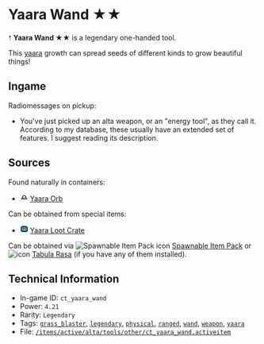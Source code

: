 # Yaara Wand ★★

<img src="https://raw.githubusercontent.com/Ceterai/Enternia/main/items/active/alta/tools/other/ct_yaara_wand.png" alt="Yaara Wand ★★ icon" loading="lazy" height="16px" width="auto" /> **Yaara Wand ★★** is a legendary one-handed tool.

This [yaara](https://ceterai.github.io/MyEnternia/Wiki/Tags/Yaara) growth can spread seeds of different kinds to grow beautiful things!

## Ingame

Radiomessages on pickup:

- You've just picked up an alta weapon, or an "energy tool", as they call it. According to my database, these usually have an extended set of features. I suggest reading its description.

## Sources

Found naturally in containers:

- <img src="https://raw.githubusercontent.com/Ceterai/Enternia/main/objects/biome/alterash/yaara/decorative/orb/icon.png" alt="Yaara Orb icon" loading="lazy" height="16px" width="auto" /> [Yaara Orb](https://ceterai.github.io/MyEnternia/Wiki/YaaraOrb)

Can be obtained from special items:

- <img src="https://raw.githubusercontent.com/Ceterai/Enternia/main/items/active/alta/loot/biome/ct_yaara_loot.png" alt="Yaara Loot Crate icon" loading="lazy" height="16px" width="auto" /> [Yaara Loot Crate](https://ceterai.github.io/MyEnternia/Wiki/YaaraLootCrate)

Can be obtained via <img src="https://raw.githubusercontent.com/Silverfeelin/Starbound-SpawnableItemPack/master/interface/sip/iconSmall.png" alt="Spawnable Item Pack icon" width="18" height="14"/> [Spawnable Item Pack](https://steamcommunity.com/sharedfiles/filedetails/?id=733665104) or <img src="https://steamuserimages-a.akamaihd.net/ugc/263843960696222713/3EC9A7C005541F7D577EBCB8C5736B4EFC9973D6/" alt="icon" width="8" height="12"/> [Tabula Rasa](https://community.playstarbound.com/resources/the-tabula-rasa.3222/) (if you have any of them installed).

## Technical Information

- In-game ID: `ct_yaara_wand`
- Power: `4.21`
- Rarity: `Legendary`
- Tags: [`grass_blaster`](https://ceterai.github.io/MyEnternia/Wiki/Tags/GrassBlaster), [`legendary`](https://ceterai.github.io/MyEnternia/Wiki/Tags/Legendary), [`physical`](https://ceterai.github.io/MyEnternia/Wiki/Tags/Physical), [`ranged`](https://ceterai.github.io/MyEnternia/Wiki/Tags/Ranged), [`wand`](https://ceterai.github.io/MyEnternia/Wiki/Tags/Wand), [`weapon`](https://ceterai.github.io/MyEnternia/Wiki/Tags/Weapon), [`yaara`](https://ceterai.github.io/MyEnternia/Wiki/Tags/Yaara)
- File: [`/items/active/alta/tools/other/ct_yaara_wand.activeitem`](https://github.com/Ceterai/Enternia/blob/main/items/active/alta/tools/other/ct_yaara_wand.activeitem)
